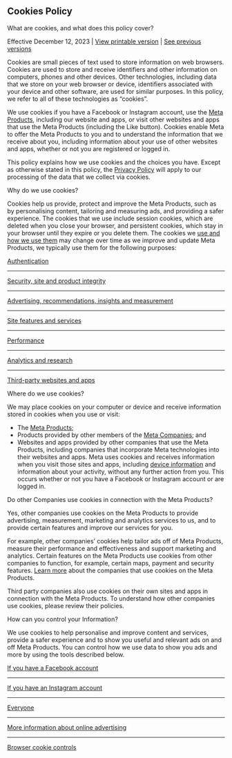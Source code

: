 [](https://www.facebook.com/privacy/center/search/)[](https://www.facebook.com/privacy/dialog/navigation/)

Cookies Policy
--------------

What are cookies, and what does this policy cover?

Effective December 12, 2023 | [View printable version](https://mbasic.facebook.com/privacy/policies/cookies/printable/) | [See previous versions](https://www.facebook.com/privacy/policies/cookies/?show_versions=1)

Cookies are small pieces of text used to store information on web browsers. Cookies are used to store and receive identifiers and other information on computers, phones and other devices. Other technologies, including data that we store on your web browser or device, identifiers associated with your device and other software, are used for similar purposes. In this policy, we refer to all of these technologies as “cookies”.

We use cookies if you have a Facebook or Instagram account, use the [Meta Products](https://www.facebook.com/help/1561485474074139), including our website and apps, or visit other websites and apps that use the Meta Products (including the Like button). Cookies enable Meta to offer the Meta Products to you and to understand the information that we receive about you, including information about your use of other websites and apps, whether or not you are registered or logged in.

This policy explains how we use cookies and the choices you have. Except as otherwise stated in this policy, the [Privacy Policy](https://www.facebook.com/privacy/policy) will apply to our processing of the data that we collect via cookies.

Why do we use cookies?

Cookies help us provide, protect and improve the Meta Products, such as by personalising content, tailoring and measuring ads, and providing a safer experience. The cookies that we use include session cookies, which are deleted when you close your browser, and persistent cookies, which stay in your browser until they expire or you delete them. The cookies we [use and how we use them](https://www.facebook.com/privacy/policies/cookies/?annotations[0]=explanation%2F1_common_cookies_and_uses) may change over time as we improve and update Meta Products, we typically use them for the following purposes:

[Authentication](https://www.facebook.com/privacy/policies/cookies/?subpage=subpage-1.1)

* * *

[Security, site and product integrity](https://www.facebook.com/privacy/policies/cookies/?subpage=subpage-1.2)

* * *

[Advertising, recommendations, insights and measurement](https://www.facebook.com/privacy/policies/cookies/?subpage=subpage-1.3)

* * *

[Site features and services](https://www.facebook.com/privacy/policies/cookies/?subpage=subpage-1.4)

* * *

[Performance](https://www.facebook.com/privacy/policies/cookies/?subpage=subpage-1.5)

* * *

[Analytics and research](https://www.facebook.com/privacy/policies/cookies/?subpage=subpage-1.6)

* * *

[Third-party websites and apps](https://www.facebook.com/privacy/policies/cookies/?subpage=subpage-1.7)

Where do we use cookies?

We may place cookies on your computer or device and receive information stored in cookies when you use or visit:

* The [Meta Products](https://www.facebook.com/help/1561485474074139?ref=cookies);
* Products provided by other members of the [Meta Companies](https://www.facebook.com/help/111814505650678?ref=cookies); and
* Websites and apps provided by other companies that use the Meta Products, including companies that incorporate Meta technologies into their websites and apps. Meta uses cookies and receives information when you visit those sites and apps, including [device information](https://www.facebook.com/privacy/policies/cookies) and information about your activity, without any further action from you. This occurs whether or not you have a Facebook or Instagram account or are logged in.

Do other Companies use cookies in connection with the Meta Products?

Yes, other companies use cookies on the Meta Products to provide advertising, measurement, marketing and analytics services to us, and to provide certain features and improve our services for you.

For example, other companies’ cookies help tailor ads off of Meta Products, measure their performance and effectiveness and support marketing and analytics. Certain features on the Meta Products use cookies from other companies to function, for example, certain maps, payment and security features. [Learn more](https://www.facebook.com/privacy/policies/cookies/?annotations[0]=explanation%2F3_companies_list) about the companies that use cookies on the Meta Products.

Third party companies also use cookies on their own sites and apps in connection with the Meta Products. To understand how other companies use cookies, please review their policies.

How can you control your Information?

We use cookies to help personalise and improve content and services, provide a safer experience and to show you useful and relevant ads on and off Meta Products. You can control how we use data to show you ads and more by using the tools described below.

[If you have a Facebook account](https://www.facebook.com/privacy/policies/cookies/?subpage=subpage-4.1)

* * *

[If you have an Instagram account](https://www.facebook.com/privacy/policies/cookies/?subpage=subpage-4.2)

* * *

[Everyone](https://www.facebook.com/privacy/policies/cookies/?subpage=subpage-4.3)

* * *

[More information about online advertising](https://www.facebook.com/privacy/policies/cookies/?subpage=subpage-4.4)

* * *

[Browser cookie controls](https://www.facebook.com/privacy/policies/cookies/?subpage=subpage-4.5)